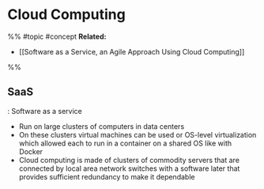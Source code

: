 # Cloud Computing
%%
#topic
#concept
**Related:**
-  [[Software as a Service, an Agile Approach Using Cloud Computing]]

%%

## SaaS
: Software as a service 
- Run on large clusters of computers in data centers
- On these clusters virtual machines can be used or OS-level virtualization which allowed each to run in a container on a shared OS like with Docker
- Cloud computing is made of clusters of commodity servers that are connected by local area network switches with a software later that provides sufficient redundancy to make it dependable